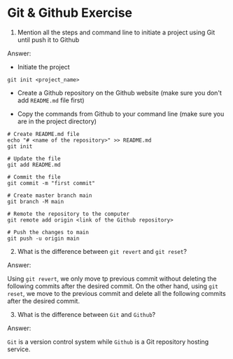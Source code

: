 # Git & Github Exercise

1. Mention all the steps and command line to initiate a project using Git until push it to Github

Answer:

- Initiate the project

```
git init <project_name>
```

- Create a Github repository on the Github website (make sure you don't add `README.md` file first)

- Copy the commands from Github to your command line (make sure you are in the project directory)

```
# Create README.md file
echo "# <name of the repository>" >> README.md
git init

# Update the file
git add README.md

# Commit the file 
git commit -m "first commit"

# Create master branch main
git branch -M main

# Remote the repository to the computer
git remote add origin <link of the Github repository>

# Push the changes to main
git push -u origin main
```

2. What is the difference between `git revert` and `git reset`?

Answer:

Using `git revert`, we only move tp previous commit without deleting the following commits after the desired commit. On the other hand, using `git reset`, we move to the previous commit and delete all the following commits after the desired commit.


3. What is the difference between `Git` and `Github`?

Answer:

`Git` is a version control system while `Github` is a Git repository hosting service.
